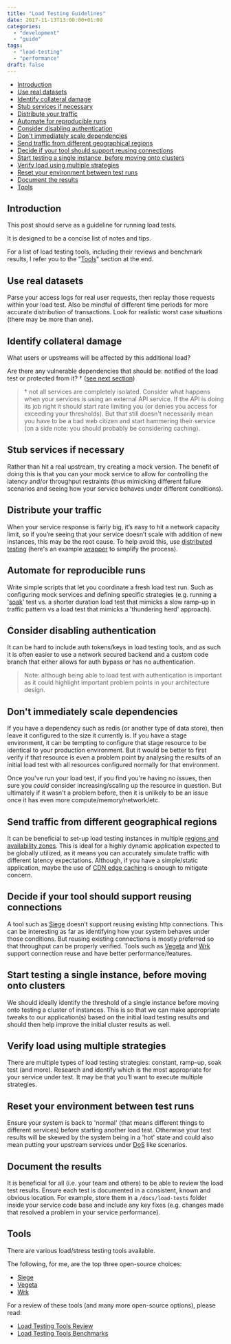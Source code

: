 ```yaml
---
title: "Load Testing Guidelines"
date: 2017-11-13T13:00:00+01:00
categories:
  - "development"
  - "guide"
tags:
  - "load-testing"
  - "performance"
draft: false
---
```


- [Introduction](#introduction)
- [Use real datasets](#use-real-datasets)
- [Identify collateral damage](#identify-collateral-damage)
- [Stub services if necessary](#stub-services-if-necessary)
- [Distribute your traffic](#distribute-your-traffic)
- [Automate for reproducible runs](#automate-for-reproducible-runs)
- [Consider disabling authentication](#consider-disabling-authentication)
- [Don't immediately scale dependencies](#dont-immediately-scale-dependencies)
- [Send traffic from different geographical regions](#send-traffic-from-different-geographical-regions)
- [Decide if your tool should support reusing connections](#decide-if-your-tool-should-support-reusing-connections)
- [Start testing a single instance, before moving onto clusters](#start-testing-a-single-instance-before-moving-onto-clusters)
- [Verify load using multiple strategies](#verify-load-using-multiple-strategies)
- [Reset your environment between test runs](#reset-your-environment-between-test-runs)
- [Document the results](#document-the-results)
- [Tools](#tools)

## Introduction

This post should serve as a guideline for running load tests.

It is designed to be a concise list of notes and tips. 

For a list of load testing tools, including their reviews and benchmark results, I refer you to the "[Tools](#15)" section at the end.

## Use real datasets

Parse your access logs for real user requests, then replay those requests within your load test. Also be mindful of different time periods for more accurate distribution of transactions. Look for realistic worst case situations (there may be more than one).

## Identify collateral damage

What users or upstreams will be affected by this additional load?

Are there any vulnerable dependencies that should be: notified of the load test or protected from it? † ([see next section](#4))

> † not all services are completely isolated. Consider what happens when your services is using an external API service. If the API is doing its job right it should start rate limiting you (or denies you access for exceeding your thresholds). But that still doesn't necessarily mean you have to be a bad web citizen and start hammering their service (on a side note: you should probably be considering caching).

## Stub services if necessary

Rather than hit a real upstream, try creating a mock version. The benefit of doing this is that you can your mock service to allow for controlling the latency and/or throughput restraints (thus mimicking different failure scenarios and seeing how your service behaves under different conditions).

## Distribute your traffic

When your service response is fairly big, it’s easy to hit a network capacity limit, so if you’re seeing that your service doesn’t scale with addition of new instances, this may be the root cause. To help avoid this, use [distributed testing](https://github.com/tsenart/vegeta#usage-distributed-attacks) (here's an example [wrapper](https://gist.github.com/Integralist/e4b4e53dd09745b645e10e89fc133f63) to simplify the process).

## Automate for reproducible runs

Write simple scripts that let you coordinate a fresh load test run. Such as configuring mock services and defining specific strategies (e.g. running a '[soak](https://en.wikipedia.org/wiki/Soak_testing)' test vs. a shorter duration load test that mimicks a slow ramp-up in traffic pattern vs a load test that mimicks a 'thundering herd' approach).

## Consider disabling authentication

It can be hard to include auth tokens/keys in load testing tools, and as such it is often easier to use a network secured backend and a custom code branch that either allows for auth bypass or has no authentication.

> Note: although being able to load test with authentication is important as it could highlight important problem points in your architecture design.

## Don't immediately scale dependencies

If you have a dependency such as redis (or another type of data store), then leave it configured to the size it currently is. If you have a stage environment, it can be tempting to configure that stage resource to be identical to your production environment. But it would be better to first verify if that resource is even a problem point by analysing the results of an initial load test with all resources configured normally for that environment.

Once you've run your load test, if you find you're having no issues, then sure you _could_ consider increasing/scaling up the resource in question. But ultimately if it wasn't a problem before, then it is unlikely to be an issue once it has even more compute/memory/network/etc.

## Send traffic from different geographical regions

It can be beneficial to set-up load testing instances in multiple [regions and availability zones](http://docs.aws.amazon.com/AmazonRDS/latest/UserGuide/Concepts.RegionsAndAvailabilityZones.html). This is ideal for a highly dynamic application expected to be globally utilized, as it means you can accurately simulate traffic with different latency expectations. Although, if you have a simple/static application, maybe the use of [CDN edge caching](https://www.fastly.com/) is enough to mitigate concern.

## Decide if your tool should support reusing connections

A tool such as [Siege](https://github.com/JoeDog/siege) doesn’t support reusing existing http connections. This can be interesting as far as identifying how your system behaves under those conditions. But reusing existing connections is mostly preferred so that throughput can be properly verified. Tools such as [Vegeta](https://github.com/tsenart/vegeta) and [Wrk](https://github.com/wg/wrk) support connection reuse and have better performance/features.

## Start testing a single instance, before moving onto clusters

We should ideally identify the threshold of a single instance before moving onto testing a cluster of instances. This is so that we can make appropriate tweaks to our application(s) based on the initial load testing results and should then help improve the initial cluster results as well.

## Verify load using multiple strategies

There are multiple types of load testing strategies: constant, ramp-up, soak test (and more). Research and identify which is the most appropriate for your service under test. It may be that you’ll want to execute multiple strategies.

## Reset your environment between test runs

Ensure your system is back to 'normal' (that means different things to different services) before starting another load test. Otherwise your test results will be skewed by the system being in a 'hot' state and could also mean putting your upstream services under [DoS](https://en.wikipedia.org/wiki/Denial-of-service_attack) like scenarios.

## Document the results

It is beneficial for all (i.e. your team and others) to be able to review the load test results. Ensure each test is documented in a consistent, known and obvious location. For example, store them in a `/docs/load-tests` folder inside your service code base and include any key fixes (e.g. changes made that resolved a problem in your service performance).

## Tools

There are various load/stress testing tools available. 

The following, for me, are the top three open-source choices:

- [Siege](https://www.joedog.org/siege-home/)
- [Vegeta](https://github.com/tsenart/vegeta)
- [Wrk](https://github.com/wg/wrk)

For a review of these tools (and many more open-source options), please read:

- [Load Testing Tools Review](http://blog.loadimpact.com/open-source-load-testing-tool-review)
- [Load Testing Tools Benchmarks](http://blog.loadimpact.com/open-source-load-testing-tool-benchmarks)
